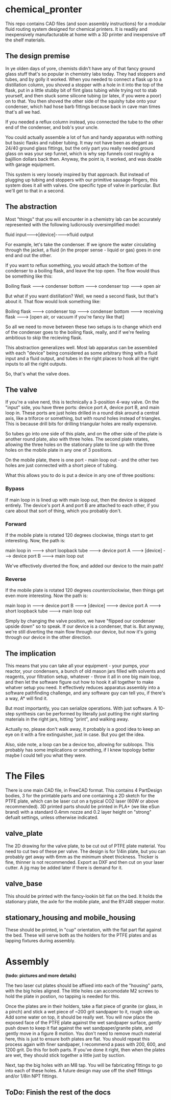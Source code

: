 # chemical_pronter

This repo contains CAD files (and soon assembly instructions) for a modular fluid routing system designed for chemical printers. It is readily and inexpensively manufacturable at home with a 3D printer and inexpensive off the shelf materials.

## The design premise

In ye olden days of yore, chemists didn't have any of that fancy ground glass stuff that's so popular in chemistry labs today. They had stoppers and tubes, and by golly it worked. When you needed to connect a flask up to a distillation column, you shoved a stopper with a hole in it into the top of the flask, put in a little stubby bit of flint glass tubing while trying not to stab yourself, and then stuck some silicone tubing (or latex, if you were a poor) on to that. You then shoved the other side of the squishy tube onto your condenser, which had hose barb fittings because back in cave man times that's all we had.

If you needed a reflux column instead, you connected the tube to the other end of the condenser, and bob's your uncle.

You could actually assemble a lot of fun and handy apparatus with nothing but basic flasks and rubber tubing. It may not have been as elegant as 24/40 ground glass fittings, but the only part you really needed ground glass on was your sep funnel, which is why sep funnels cost roughly a bajillion dollars back then. Anyway, the point is, it worked, and was doable with garage equipment.

This system is very loosely inspired by that approach. But instead of plugging up tubing and stoppers with our primitive sausage-fingers, this system does it all with valves. One specific type of valve in particular. But we'll get to that in a second.

## The abstraction

Most "things" that you will encounter in a chemistry lab can be accurately represented with the following ludicrously oversimplified model:

fluid input--->[device]---->fluid output

For example, let's take the condenser. If we ignore the water circulating through the jacket, a fluid (in the proper sense - liquid or gas) goes in one end and out the other.

If you want to reflux something, you would attach the bottom of the condenser to a boiling flask, and leave the top open. The flow would thus be something like this:

Boiling flask ---> condenser bottom ---> condenser top ---> open air

But what if you want distillation? Well, we need a second flask, but that's about it. That flow would look something like:

Boiling flask ---> condenser top ---> condenser bottom ---> receiving flask ---> [open air, or vacuum if you're fancy like that]

So all we need to move between these two setups is to change which end of the condenser goes to the boiling flask, really, and if we're feeling ambitious to skip the recieving flask.

This abstraction generalizes well. Most lab apparatus can be assembled with each "device" being considered as some arbitrary thing with a fluid input and a fluid output, and tubes in the right places to hook all the right inputs to all the right outputs.

So, that's what the valve does.

## The valve

If you're a valve nerd, this is technically a 3-position 4-way valve. On the "input" side, you have three ports: device port A, device port B, and main loop in. These ports are just holes drilled in a round disk around a central axis, like a triforce or something, but with round holes instead of triangles. This is because drill bits for drilling triangular holes are really expensive.

So tubes go into one side of this plate, and on the other side of the plate is another round plate, also with three holes. The second plate rotates, allowing the three holes on the stationary plate to line up with the three holes on the mobile plate in any one of 3 positions. 

On the mobile plate, there is one port - main loop out - and the other two holes are just connected with a short piece of tubing.

What this allows you to do is put a device in any one of three positions:

### Bypass

If main loop in is lined up with main loop out, then the device is skipped entirely. The device's port A and port B are attached to each other, if you care about that sort of thing, which you probably don't.

### Forward

If the mobile plate is rotated 120 degrees clockwise, things start to get interesting. Now, the path is:

main loop in ---> short loopback tube ---> device port A ---> [device] ---> device port B ---> main loop out

We've effectively diverted the flow, and added our device to the main path!

### Reverse

If the mobile plate is rotated 120 degrees *counterclockwise*, then things get even more interesting. Now the path is:

main loop in ---> device port B ---> [device] ---> device port A ---> short loopback tube ---> main loop out

Simply by changing the valve position, we have "flipped our condenser upside down" so to speak. If our device is a condenser, that is. But anyway, we're still diverting the main flow through our device, but now it's going through our device in the other direction.

## The implication

This means that you can take all your equipment - your pumps, your reactor, your condensers, a bunch of old mason jars filled with solvents and reagents, your filtration setup, whatever - throw it all in one big main loop, and then let the software figure out how to hook it all together to make whatver setup you need. It effectively reduces apparatus assembly into a software pathfinding challenge, and any software guy can tell you, if there's a way, A* will find it.

But most importantly, you can serialize operations. With just software. A 10-step synthesis can be performed by literally just putting the right starting materials in the right jars, hitting "print", and walking away.

Actually no, please don't walk away, it probably is a good idea to keep an eye on it with a fire extinguisher, just in case. But you get the idea.

Also, side note, a loop can be a device too, allowing for subloops. This probably has some implications or something, if I knew topology better maybe I could tell you what they were. 

# The Files

There is one main CAD file, in FreeCAD format. This contains 4 PartDesign bodies, 3 for the printable parts and one containing a 2D sketch for the PTFE plate, which can be laser cut on a typical CO2 laser (60W or above recommended). 3D printed parts should be printed in PLA+ (we like eSun brand) with a standard 0.4mm nozze and 0.2 layer height on "strong" defualt settings, unless otherwise indicated.

## valve_plate

The 2D drawing for the valve plate, to be cut out of PTFE plate material. You need to cut two of these per valve. The design is for 1/4in plate, but you can probably get away with 6mm as the minimum sheet thickness. Thicker is fine, thinner is not recommended. Export as DXF and then cut on your laser cutter. A jig may be added later if there is demand for it.

## valve_base

This should be printed with the fancy-lookin bit flat on the bed. It holds the stationary plate, the axle for the mobile plate, and the BYJ48 stepper motor.

## stationary_housing and mobile_housing

These should be printed, in "cup" orientation, with the flat part flat against the bed. These will serve both as the holders for the PTFE plates and as lapping fixtures during assembly.

# Assembly

**(todo: pictures and more details)** 

The two laser cut plates should be affixed into each of the "housing" parts, with the big holes aligned. The little holes can accomodate M2 screws to hold the plate in postion, no tapping is needed for this.

Once the plates are in their holders, take a flat piece of granite (or glass, in a pinch) and stick a wet piece of ~200 grit sandpaper to it, rough side up. Add some water on top, it should be really wet. You will now place the exposed face of the PTFE plate against the wet sandpaper surface, *gently* push down to keep it flat against the wet sandpaper/granite plate, and gently move in a figure 8 motion. You don't need to remove much material here, this is just to ensure both plates are flat. You should repeat this process again with finer sandpaper, I recommend a pass with 200, 600, and 1200 grit. Do this for both parts. If you've done it right, then when the plates are wet, they should stick together a little just by suction.

Next, tap the big holes with an M8 tap. You will be fabricating fittings to go into each of these holes. A future design may use off the shelf fittings and/or 1/8in NPT fittings.

## ToDo: Finish the rest of the docs

